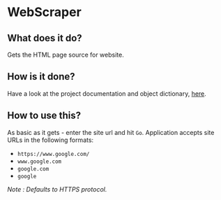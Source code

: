 # WebScraper 

## What does it do? 
Gets the HTML page source for website. 

## How is it done? 
Have a look at the project documentation and object dictionary, [here](https://rudras-hub.github.io/WebScraper/). 

## How to use this? 
As basic as it gets - enter the site url and hit `Go`. 
Application accepts site URLs in the following formats: 
- `https://www.google.com/`
- `www.google.com`
- `google.com`
- `google`

_Note : Defaults to HTTPS protocol._


